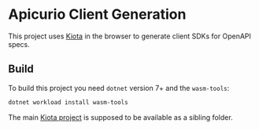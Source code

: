 # Apicurio Client Generation

This project uses [Kiota]((https://github.com/microsoft/kiota)) in the browser to generate client SDKs for OpenAPI specs.

## Build

To build this project you need `dotnet` version 7+ and the `wasm-tools`:

```bash
dotnet workload install wasm-tools
```

The main [Kiota project](https://github.com/microsoft/kiota) is supposed to be available as a sibling folder.
